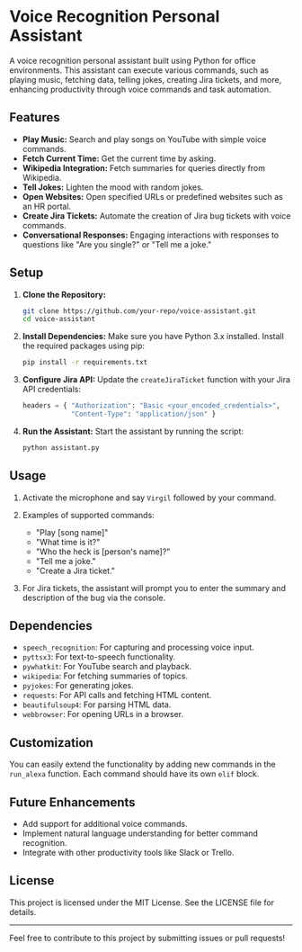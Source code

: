 # Voice Recognition Personal Assistant

A voice recognition personal assistant built using Python for office environments. This assistant can execute various commands, such as playing music, fetching data, telling jokes, creating Jira tickets, and more, enhancing productivity through voice commands and task automation.

## Features

- **Play Music:** Search and play songs on YouTube with simple voice commands.
- **Fetch Current Time:** Get the current time by asking.
- **Wikipedia Integration:** Fetch summaries for queries directly from Wikipedia.
- **Tell Jokes:** Lighten the mood with random jokes.
- **Open Websites:** Open specified URLs or predefined websites such as an HR portal.
- **Create Jira Tickets:** Automate the creation of Jira bug tickets with voice commands.
- **Conversational Responses:** Engaging interactions with responses to questions like "Are you single?" or "Tell me a joke."

## Setup

1. **Clone the Repository:**
   ```bash
   git clone https://github.com/your-repo/voice-assistant.git
   cd voice-assistant
   ```

2. **Install Dependencies:**
   Make sure you have Python 3.x installed. Install the required packages using pip:
   ```bash
   pip install -r requirements.txt
   ```

3. **Configure Jira API:**
   Update the `createJiraTicket` function with your Jira API credentials:
   ```python
   headers = { "Authorization": "Basic <your_encoded_credentials>",
               "Content-Type": "application/json" }
   ```

4. **Run the Assistant:**
   Start the assistant by running the script:
   ```bash
   python assistant.py
   ```

## Usage

1. Activate the microphone and say `Virgil` followed by your command.
2. Examples of supported commands:
   - "Play [song name]"
   - "What time is it?"
   - "Who the heck is [person's name]?"
   - "Tell me a joke."
   - "Create a Jira ticket."

3. For Jira tickets, the assistant will prompt you to enter the summary and description of the bug via the console.

## Dependencies

- `speech_recognition`: For capturing and processing voice input.
- `pyttsx3`: For text-to-speech functionality.
- `pywhatkit`: For YouTube search and playback.
- `wikipedia`: For fetching summaries of topics.
- `pyjokes`: For generating jokes.
- `requests`: For API calls and fetching HTML content.
- `beautifulsoup4`: For parsing HTML data.
- `webbrowser`: For opening URLs in a browser.

## Customization

You can easily extend the functionality by adding new commands in the `run_alexa` function. Each command should have its own `elif` block.

## Future Enhancements

- Add support for additional voice commands.
- Implement natural language understanding for better command recognition.
- Integrate with other productivity tools like Slack or Trello.

## License

This project is licensed under the MIT License. See the LICENSE file for details.

---

Feel free to contribute to this project by submitting issues or pull requests!

